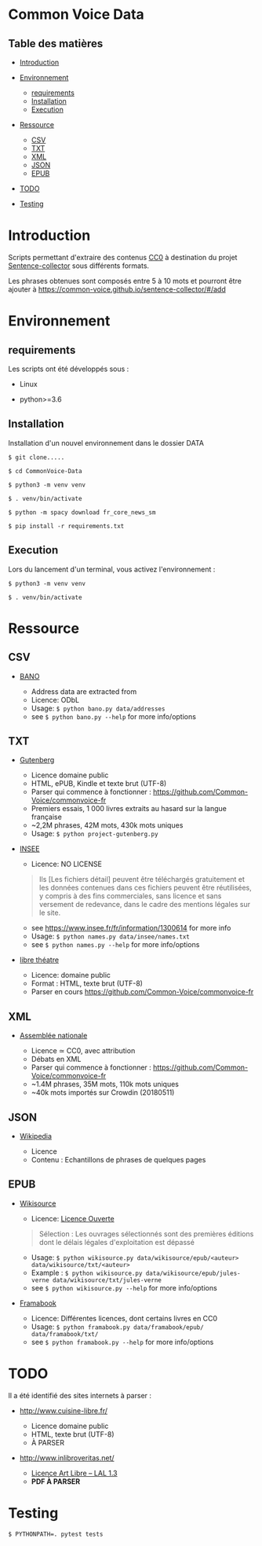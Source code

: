 # Common Voice Data

## Table des matières

- [Introduction](#introduction)

- [Environnement](#environnement)

  - [requirements](#requirements)
  - [Installation](#installation)
  - [Execution](#execution)

- [Ressource](#ressource)

  - [CSV](#csv)
  - [TXT](#txt)
  - [XML](#xml)
  - [JSON](#json)
  - [EPUB](#epub)

- [TODO](#todo)

- [Testing](#testing)



# Introduction

Scripts permettant d'extraire des contenus [CC0](https://creativecommons.org/publicdomain/zero/1.0/deed.fr "Creative Commons – CC0 1.0 universel") à destination du projet [Sentence-collector](https://common-voice.github.io/sentence-collector/) sous différents formats.

Les phrases obtenues sont composés entre 5 à 10 mots et pourront être ajouter à <https://common-voice.github.io/sentence-collector/#/add>


# Environnement

## requirements

Les scripts ont été développés sous :

- Linux

- python>=3.6



## Installation

Installation d'un nouvel environnement dans le dossier DATA

`$ git clone.....`

`$ cd CommonVoice-Data`

`$ python3 -m venv venv`

`$ . venv/bin/activate`

`$ python -m spacy download fr_core_news_sm`

`$ pip install -r requirements.txt`



## Execution

Lors du lancement d'un terminal, vous activez l'environnement :

`$ python3 -m venv venv`

`$ . venv/bin/activate`


# Ressource

## CSV

- [BANO](https://www.data.gouv.fr/fr/datasets/base-d-adresses-nationale-ouverte-bano/)

  - Address data are extracted from
  - Licence: ODbL
  - Usage: `$ python bano.py data/addresses`
  - see `$ python bano.py --help` for more info/options

## TXT

- [Gutenberg](https://www.gutenberg.org/)

  - Licence domaine public
  - HTML, ePUB, Kindle et texte brut (UTF-8)
  - Parser qui commence à fonctionner : <https://github.com/Common-Voice/commonvoice-fr>
  - Premiers essais, 1 000 livres extraits au hasard sur la langue française
  - ~2,2M phrases, 42M mots, 430k mots uniques
  - Usage: `$ python project-gutenberg.py`

- [INSEE](https://www.insee.fr)

  - Licence: NO LICENSE

  > Ils [Les fichiers détail] peuvent être téléchargés gratuitement et les données contenues dans ces fichiers peuvent être réutilisées, y compris à des fins commerciales, sans licence et sans versement de redevance, dans le cadre des mentions légales sur le site.

  - see https://www.insee.fr/fr/information/1300614 for more info
  - Usage: `$ python names.py data/insee/names.txt`
  - see `$ python names.py --help` for more info/options


- [libre théatre](http://libretheatre.fr/)

    - Licence: domaine public
    - Format : HTML, texte brut (UTF-8)
    - Parser en cours <https://github.com/Common-Voice/commonvoice-fr>


## XML

- [Assemblée nationale](http://data.assemblee-nationale.fr/)

  - Licence ≃ CC0, avec attribution
  - Débats en XML
  - Parser qui commence à fonctionner : <https://github.com/Common-Voice/commonvoice-fr>
  - ~1.4M phrases, 35M mots, 110k mots uniques
  - ~40k mots importés sur Crowdin (20180511)

## JSON

- [Wikipedia](https://fr.wikipedia.org)

  - Licence
  - Contenu : Echantillons de phrases de quelques pages


## EPUB

- [Wikisource](https://fr.wikisource.org/wiki/Wikisource:Accueil)

  - Licence: [Licence Ouverte](https://fr.wikisource.org/wiki/Licence_Ouverte)

  > Sélection : Les ouvrages sélectionnés sont des premières éditions dont le délais légales d'exploitation est dépassé

  - Usage: `$ python wikisource.py data/wikisource/epub/<auteur> data/wikisource/txt/<auteur>`
  - Example : `$ python wikisource.py data/wikisource/epub/jules-verne data/wikisource/txt/jules-verne`
  - see `$ python wikisource.py --help` for more info/options


- [Framabook](https://framabook.org/)

  - Licence: Différentes licences, dont certains livres en CC0
  - Usage: `$ python framabook.py data/framabook/epub/ data/framabook/txt/`
  - see `$ python framabook.py --help` for more info/options



# TODO

Il a été identifié des sites internets à parser :

  - <http://www.cuisine-libre.fr/>

    - Licence domaine public
    - HTML, texte brut (UTF-8)
    - À PARSER


  - <http://www.inlibroveritas.net/>

    - [Licence Art Libre – LAL 1.3](http://artlibre.org/licence/lal)
    - **PDF À PARSER**


# Testing

`$ PYTHONPATH=. pytest tests`
